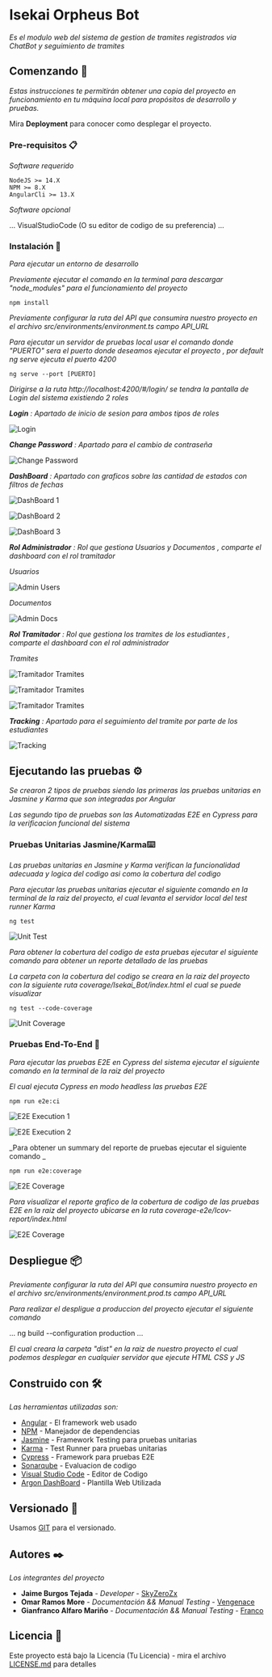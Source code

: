 # Isekai Orpheus Bot

_Es el modulo web del sistema de gestion de tramites registrados via ChatBot y seguimiento de tramites_

## Comenzando 🚀

_Estas instrucciones te permitirán obtener una copia del proyecto en funcionamiento en tu máquina local para propósitos de desarrollo y pruebas._

Mira **Deployment** para conocer como desplegar el proyecto.

### Pre-requisitos 📋

_Software requerido_

```
NodeJS >= 14.X
NPM >= 8.X
AngularCli >= 13.X
```

_Software opcional_

...
VisualStudioCode (O su editor de codigo de su preferencia)
...
 
### Instalación 🔧

_Para ejecutar un entorno de desarrollo_

_Previamente ejecutar el comando en la terminal para descargar "node_modules" para el funcionamiento del proyecto_

```
npm install
```
_Previamente configurar la ruta del API que consumira nuestro proyecto en el archivo src/environments/environment.ts campo API_URL_

_Para ejecutar un servidor de pruebas local usar el comando donde "PUERTO" sera el puerto donde deseamos ejecutar el proyecto , por default ng serve ejecuta el puerto 4200_

```
ng serve --port [PUERTO]
```

_Dirigirse a la ruta http://localhost:4200/#/login/ se tendra la pantalla de Login del sistema existiendo 2 roles_

_**Login** :  Apartado de inicio de sesion para ambos tipos de roles_

![Login](/docs/Layout/login.PNG)

_**Change Password** : Apartado para el cambio de contraseña_

![Change Password](/docs/Layout/change_password.PNG)

_**DashBoard** : Apartado con graficos sobre las cantidad de estados con filtros de fechas_

![DashBoard 1](/docs/Layout/dashboard_1.PNG)

![DashBoard 2](/docs/Layout/dashboard_2.PNG)

![DashBoard 3](/docs/Layout/dashboard_3.PNG)

_**Rol Administrador** : Rol que gestiona Usuarios y Documentos , comparte el dashboard con el rol tramitador_ 

_*Usuarios*_

![Admin Users](/docs/Layout/admin_users.PNG)

_*Documentos*_

![Admin Docs](/docs/Layout/admin_docs.PNG)

_**Rol Tramitador** : Rol que gestiona los tramites de los estudiantes , comparte el dashboard con el rol administrador_

_*Tramites*_

![Tramitador Tramites](/docs/Layout/tramitador_1.PNG)

![Tramitador Tramites](/docs/Layout/tramitador_2.PNG)

![Tramitador Tramites](/docs/Layout/tramitador_3.PNG)


_**Tracking** : Apartado para el seguimiento del tramite por parte de los estudiantes_

![Tracking](/docs/Layout/tracking.PNG)


## Ejecutando las pruebas ⚙️

_Se crearon 2 tipos de pruebas siendo las primeras las pruebas unitarias en Jasmine y Karma que son integradas por Angular_

_Las segundo tipo de pruebas son las Automatizadas E2E en Cypress para la verificacion funcional del sistema_

### Pruebas Unitarias Jasmine/Karma⌨️

_Las pruebas unitarias en Jasmine y Karma verifican la funcionalidad adecuada y logica del codigo asi como la cobertura del codigo_

_Para ejecutar las pruebas unitarias ejecutar el siguiente comando en la terminal de la raiz del proyecto, el cual levanta el servidor local del test runner Karma_

```
ng test
```

![Unit Test](/docs/unit/unit_2.PNG)

_Para obtener la cobertura del codigo de esta pruebas ejecutar el siguiente comando para obtener un reporte detallado de las pruebas_

_La carpeta con la cobertura del codigo se creara en la raiz del proyecto con la siguiente ruta coverage/Isekai_Bot/index.html el cual se puede visualizar_

```
ng test --code-coverage
```

![Unit Coverage](/docs/unit/unit_coverage.PNG)

### Pruebas End-To-End 🔩

_Para ejecutar las pruebas E2E en Cypress del sistema ejecutar el siguiente comando en la terminal de la raiz del proyecto_

_El cual ejecuta Cypress en modo headless las pruebas E2E_


```
npm run e2e:ci
```

![E2E Execution 1](/docs/e2e/e2e_1.PNG)

![E2E Execution 2](/docs/e2e/e2e_2.PNG)

_Para obtener un summary del reporte de pruebas ejecutar el siguiente comando _

```
npm run e2e:coverage
```

![E2E Coverage](/docs/e2e/e2e_summary.PNG)


_Para visualizar el reporte grafico de la cobertura de codigo de las pruebas E2E en la raiz del proyecto ubicarse en la ruta coverage-e2e/Icov-report/index.html_

![E2E Coverage](/docs/e2e/e2e_coverage.PNG)


## Despliegue 📦

_Previamente configurar la ruta del API que consumira nuestro proyecto en el archivo src/environments/environment.prod.ts campo API_URL_

_Para realizar el despligue a produccion del proyecto ejecutar el siguiente comando_

...
ng build --configuration production
...

_El cual creara la carpeta "dist" en la raiz de nuestro proyecto el cual podemos desplegar en cualquier servidor que ejecute HTML CSS y JS_ 

## Construido con 🛠️

_Las herramientas utilizadas son:_

* [Angular](https://angular.io/docs) - El framework web usado
* [NPM](https://www.npmjs.com/) - Manejador de dependencias
* [Jasmine](https://jasmine.github.io/) - Framework Testing para pruebas unitarias
* [Karma](https://karma-runner.github.io/latest/index.html) - Test Runner para pruebas unitarias
* [Cypress](https://www.cypress.io/) - Framework para pruebas E2E
* [Sonarqube](https://www.sonarqube.org/) - Evaluacion de codigo
* [Visual Studio Code](https://code.visualstudio.com/) - Editor de Codigo
* [Argon DashBoard](https://demos.creative-tim.com/argon-dashboard-angular/#/documentation/tutorial) - Plantilla Web Utilizada


## Versionado 📌

Usamos [GIT](https://git-scm.com/) para el versionado.

## Autores ✒️

_Los integrantes del proyecto_

* **Jaime Burgos Tejada** - *Developer* - [SkyZeroZx](https://github.com/SkyZeroZx)
* **Omar Ramos More** - *Documentación && Manual Testing* - [Vengenace](https://github.com/Vengenace)
* **Gianfranco Alfaro Mariño** - *Documentación && Manual Testing* - [Franco](https://github.com/Gianfranco622)

## Licencia 📄

Este proyecto está bajo la Licencia (Tu Licencia) - mira el archivo [LICENSE.md](LICENSE.md) para detalles
